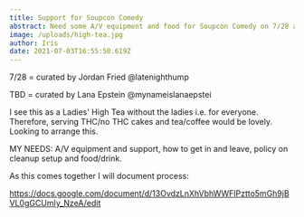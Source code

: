```yaml
---
title: Support for Soupcon Comedy
abstract: Need some A/V equipment and food for Soupcon Comedy on 7/28 and 8/5
image: /uploads/high-tea.jpg
author: Iris
date: 2021-07-03T16:55:50.619Z
---
```

7/28 = curated by Jordan Fried @latenighthump

TBD = curated by Lana Epstein @mynameislanaepstei

I see this as a Ladies' High Tea without the ladies i.e. for everyone. Therefore, serving THC/no THC cakes and tea/coffee would be lovely. Looking to arrange this.

MY NEEDS: A/V equipment and support, how to get in and leave, policy on cleanup setup and food/drink.

As this comes together I will document process:

https://docs.google.com/document/d/13OvdzLnXhVbhWWFlPztto5mGh9jBVL0gGCUmIy_NzeA/edit